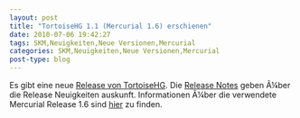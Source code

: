 ```yaml
---
layout: post
title: "TortoiseHG 1.1 (Mercurial 1.6) erschienen"
date: 2010-07-06 19:42:27
tags: SKM,Neuigkeiten,Neue Versionen,Mercurial
categories: SKM,Neuigkeiten,Neue Versionen,Mercurial
post-type: blog
---
```

Es gibt eine neue <a href="http://tortoisehg.bitbucket.org/">Release von TortoiseHG</a>. Die <a href="http://bitbucket.org/tortoisehg/stable/wiki/ReleaseNotes">Release Notes</a> geben Ã¼ber die Release Neuigkeiten auskunft. Informationen Ã¼ber die verwendete Mercurial Release 1.6 sind <a href="http://mercurial.selenic.com/wiki/WhatsNew#A1.6_.282010-07-01.29">hier</a> zu finden.
